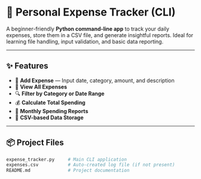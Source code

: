 # 💸 Personal Expense Tracker (CLI)

A beginner-friendly **Python command-line app** to track your daily expenses, store them in a CSV file, and generate insightful reports. Ideal for learning file handling, input validation, and basic data reporting.

---

## ✨ Features

- 📝 **Add Expense** — Input date, category, amount, and description
- 📃 **View All Expenses**
- 🔍 **Filter by Category or Date Range**
- 💰 **Calculate Total Spending**
- 📆 **Monthly Spending Reports**
- 💾 **CSV-based Data Storage**

---

## 📦 Project Files

```bash
expense_tracker.py     # Main CLI application
expenses.csv           # Auto-created log file (if not present)
README.md              # Project documentation
